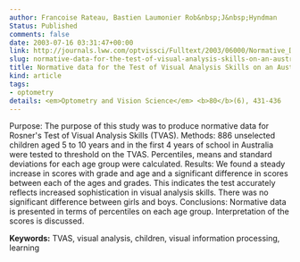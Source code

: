 ```yaml
---
author: Francoise Rateau, Bastien Laumonier Rob&nbsp;J&nbsp;Hyndman
Status: Published
comments: false
date: 2003-07-16 03:31:47+00:00
link: http://journals.lww.com/optvissci/Fulltext/2003/06000/Normative_Data_for_the_Rosner_Test_of_Visual.8.aspx
slug: normative-data-for-the-test-of-visual-analysis-skills-on-an-australian-population
title: Normative data for the Test of Visual Analysis Skills on an Australian population
kind: article
tags:
- optometry
details: <em>Optometry and Vision Science</em> <b>80</b>(6), 431-436
---
```



Purpose: The purpose of this study was to produce normative data for Rosner's Test of Visual Analysis Skills (TVAS). Methods: 886 unselected children aged 5 to 10 years and in the first 4 years of school in Australia were tested to threshold on the TVAS. Percentiles, means and standard deviations for each age group were calculated. Results: We found a steady increase in scores with grade and age and a significant difference in scores between each of the ages and grades. This indicates the test accurately reflects increased sophistication in visual analysis skills. There was no significant difference between girls and boys. Conclusions: Normative data is presented in terms of percentiles on each age group. Interpretation of the scores is discussed.

**Keywords:** TVAS, visual analysis, children, visual information processing, learning
